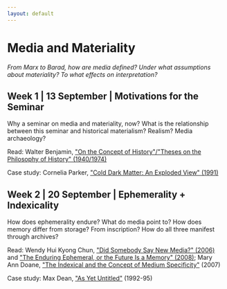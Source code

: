 ```yaml
---
layout: default
---
```


# Media and Materiality

*From Marx to Barad, how are media defined? Under what assumptions about materiality? To what effects on interpretation?* 

## Week 1 | 13 September | Motivations for the Seminar 

Why a seminar on media and materiality, now? What is the relationship between this seminar and historical materialism? Realism? Media archaeology?  

Read: Walter Benjamin, ["On the Concept of History"/"Theses on the Philosophy of History" (1940/1974)](http://jenteryteaches.com/noneshall/cspt/benjaminTheses.pdf)

Case study: Cornelia Parker, ["Cold Dark Matter: An Exploded View" (1991)](http://www.tate.org.uk/art/artworks/parker-cold-dark-matter-an-exploded-view-t06949)

## Week 2 | 20 September | Ephemerality + Indexicality 

How does ephemerality endure? What do media point to? How does memory differ from storage? From inscription? How do all three manifest through archives? 

Read: Wendy Hui Kyong Chun, ["Did Somebody Say New Media?" (2006)](http://www.jenteryteaches.com/noneshall/cspt/chunNewMedia.pdf) and ["The Enduring Ephemeral, or the Future Is a Memory" (2008)](http://www.jenteryteaches.com/noneshall/cspt/chunEnduringEphemeral.pdf); Mary Ann Doane, ["The Indexical and the Concept of Medium Specificity"](http://www.jenteryteaches.com/noneshall/cspt/doaneIndexical.pdf) (2007)

Case study: Max Dean, ["As Yet Untitled"](http://ccca.concordia.ca/artists/work_detail.html?languagePref=en&mkey=72335&title=As+Yet+Untitled&artist=Max+Dean&link_id=10233) (1992-95)




